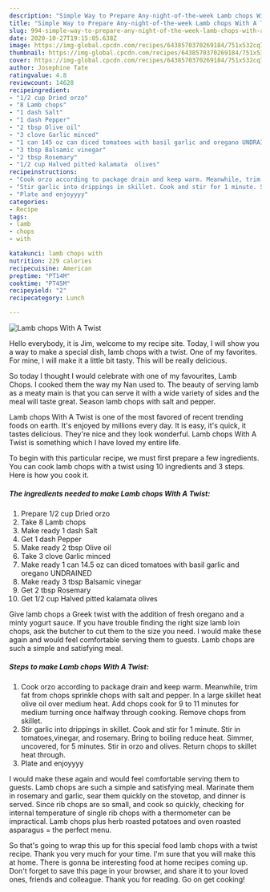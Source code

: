 ```yaml
---
description: "Simple Way to Prepare Any-night-of-the-week Lamb chops With A Twist"
title: "Simple Way to Prepare Any-night-of-the-week Lamb chops With A Twist"
slug: 994-simple-way-to-prepare-any-night-of-the-week-lamb-chops-with-a-twist
date: 2020-10-27T19:15:05.638Z
image: https://img-global.cpcdn.com/recipes/6438570370269184/751x532cq70/lamb-chops-with-a-twist-recipe-main-photo.jpg
thumbnail: https://img-global.cpcdn.com/recipes/6438570370269184/751x532cq70/lamb-chops-with-a-twist-recipe-main-photo.jpg
cover: https://img-global.cpcdn.com/recipes/6438570370269184/751x532cq70/lamb-chops-with-a-twist-recipe-main-photo.jpg
author: Josephine Tate
ratingvalue: 4.8
reviewcount: 14628
recipeingredient:
- "1/2 cup Dried orzo"
- "8 Lamb chops"
- "1 dash Salt"
- "1 dash Pepper"
- "2 tbsp Olive oil"
- "3 clove Garlic minced"
- "1 can 145 oz can diced tomatoes with basil garlic and oregano UNDRAINED"
- "3 tbsp Balsamic vinegar"
- "2 tbsp Rosemary"
- "1/2 cup Halved pitted kalamata  olives"
recipeinstructions:
- "Cook orzo according to package drain and keep warm. Meanwhile, trim fat from chops sprinkle chops with salt and pepper. In a large skillet heat olive oil over medium heat. Add chops cook for 9 to 11 minutes for medium turning once halfway through cooking. Remove chops from skillet."
- "Stir garlic into drippings in skillet. Cook and stir for 1 minute. Stir in tomatoes,vinegar, and rosemary. Bring to boiling reduce heat. Simmer, uncovered, for 5 minutes. Stir in orzo and olives. Return chops to skillet heat through."
- "Plate and enjoyyyy"
categories:
- Recipe
tags:
- lamb
- chops
- with

katakunci: lamb chops with 
nutrition: 229 calories
recipecuisine: American
preptime: "PT14M"
cooktime: "PT45M"
recipeyield: "2"
recipecategory: Lunch

---
```



![Lamb chops With A Twist](https://img-global.cpcdn.com/recipes/6438570370269184/751x532cq70/lamb-chops-with-a-twist-recipe-main-photo.jpg)

Hello everybody, it is Jim, welcome to my recipe site. Today, I will show you a way to make a special dish, lamb chops with a twist. One of my favorites. For mine, I will make it a little bit tasty. This will be really delicious.

So today I thought I would celebrate with one of my favourites, Lamb Chops. I cooked them the way my Nan used to. The beauty of serving lamb as a meaty main is that you can serve it with a wide variety of sides and the meal will taste great. Season lamb chops with salt and pepper.

Lamb chops With A Twist is one of the most favored of recent trending foods on earth. It's enjoyed by millions every day. It is easy, it's quick, it tastes delicious. They're nice and they look wonderful. Lamb chops With A Twist is something which I have loved my entire life.


To begin with this particular recipe, we must first prepare a few ingredients. You can cook lamb chops with a twist using 10 ingredients and 3 steps. Here is how you cook it.

<!--inarticleads1-->

##### The ingredients needed to make Lamb chops With A Twist:

1. Prepare 1/2 cup Dried orzo
1. Take 8 Lamb chops
1. Make ready 1 dash Salt
1. Get 1 dash Pepper
1. Make ready 2 tbsp Olive oil
1. Take 3 clove Garlic minced
1. Make ready 1 can 14.5 oz can diced tomatoes with basil garlic and oregano UNDRAINED
1. Make ready 3 tbsp Balsamic vinegar
1. Get 2 tbsp Rosemary
1. Get 1/2 cup Halved pitted kalamata  olives


Give lamb chops a Greek twist with the addition of fresh oregano and a minty yogurt sauce. If you have trouble finding the right size lamb loin chops, ask the butcher to cut them to the size you need. I would make these again and would feel comfortable serving them to guests. Lamb chops are such a simple and satisfying meal. 

<!--inarticleads2-->

##### Steps to make Lamb chops With A Twist:

1. Cook orzo according to package drain and keep warm. Meanwhile, trim fat from chops sprinkle chops with salt and pepper. In a large skillet heat olive oil over medium heat. Add chops cook for 9 to 11 minutes for medium turning once halfway through cooking. Remove chops from skillet.
1. Stir garlic into drippings in skillet. Cook and stir for 1 minute. Stir in tomatoes,vinegar, and rosemary. Bring to boiling reduce heat. Simmer, uncovered, for 5 minutes. Stir in orzo and olives. Return chops to skillet heat through.
1. Plate and enjoyyyy


I would make these again and would feel comfortable serving them to guests. Lamb chops are such a simple and satisfying meal. Marinate them in rosemary and garlic, sear them quickly on the stovetop, and dinner is served. Since rib chops are so small, and cook so quickly, checking for internal temperature of single rib chops with a thermometer can be impractical. Lamb chops plus herb roasted potatoes and oven roasted asparagus = the perfect menu. 

So that's going to wrap this up for this special food lamb chops with a twist recipe. Thank you very much for your time. I'm sure that you will make this at home. There is gonna be interesting food at home recipes coming up. Don't forget to save this page in your browser, and share it to your loved ones, friends and colleague. Thank you for reading. Go on get cooking!
